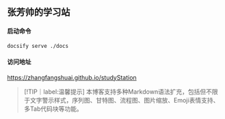 ## 张芳帅的学习站

#### 启动命令

```
docsify serve ./docs
```

#### 访问地址

https://zhangfangshuai.github.io/studyStation


> [!TIP｜label:温馨提示]
> 本博客支持多种Markdown语法扩充，包括但不限于文字警示样式，序列图、甘特图、流程图、图片缩放、Emoji表情支持、多Tab代码块等功能。